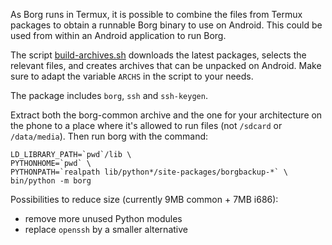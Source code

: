 As Borg runs in Termux, it is possible to combine the files from Termux packages
to obtain a runnable Borg binary to use on Android. This could be used from within
an Android application to run Borg.

The script [build-archives.sh](build-archives.sh) downloads the latest packages,
selects the relevant files, and creates archives that can be unpacked on Android.
Make sure to adapt the variable `ARCHS` in the script to your needs.

The package includes `borg`, `ssh` and `ssh-keygen`.

Extract both the borg-common archive and the one for your architecture on the
phone to a place where it's allowed to run files (not `/sdcard` or `/data/media`).
Then run borg with the command:

    LD_LIBRARY_PATH=`pwd`/lib \
    PYTHONHOME=`pwd` \
    PYTHONPATH=`realpath lib/python*/site-packages/borgbackup-*` \
    bin/python -m borg

Possibilities to reduce size (currently 9MB common + 7MB i686):
- remove more unused Python modules
- replace `openssh` by a smaller alternative

